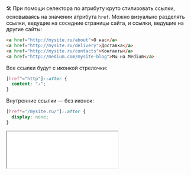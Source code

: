 🛠 При помощи селектора по атрибуту круто стилизовать ссылки, основываясь на значении атрибута `href`. Можно визуально разделять ссылки, ведущие на соседние страницы сайта, и ссылки, ведущие на другие сайты:

```html
<a href="http://mysite.ru/about">О нас</a>
<a href="http://mysite.ru/delivery">Доставка</a>
<a href="http://mysite.ru/contacts">Контакты</a>
<a href="http://medium.com/mysite-blog">Мы на Medium</a>
```

Все ссылки будут с иконкой стрелочки:

```css
[href^="http"]::after {
  content: "↗️";
}
```

Внутренние ссылки — без иконок:

```css
[href*="/mysite.ru/"]::after {
  display: none;
}
```

<iframe title="Иконка для внешней ссылки" src="../demos/link-icon/" height="100"></iframe>
